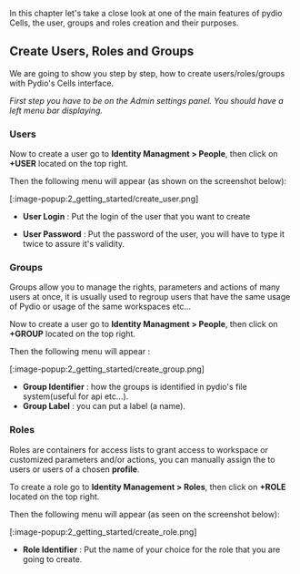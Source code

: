 In this chapter let's take a close look at one of the main features of pydio Cells, the user, groups and roles creation and their purposes.

## Create Users, Roles and Groups

We are going to show you step by step, how to create users/roles/groups with Pydio's Cells interface.

*First step you have to be on the Admin settings panel.*
*You should have a left menu bar displaying.*

### Users

Now to create a user go to **Identity Managment > People**, then click on **+USER** located on the top right.

Then the following menu will appear (as shown on the screenshot below):

[:image-popup:2_getting_started/create_user.png]

* **User Login** : Put the login of the user that you want to create

* **User Password** : Put the password of the user, you will have to type it twice to assure it's validity.

### Groups

Groups allow you to manage the rights, parameters and actions of many users at once, it is usually used to regroup users that have the same usage of Pydio or usage of the same workspaces etc...

Now to create a user go to **Identity Managment > People**, then click on **+GROUP** located on the top right.

Then the following menu will appear :

[:image-popup:2_getting_started/create_group.png]

* **Group Identifier** : how the groups is identified in pydio's file system(useful for api etc...).
* **Group Label** : you can put a label (a name).

### Roles

Roles are containers for access lists to grant access to workspace or customized parameters and/or actions, you can manually assign the to users or users of a chosen **profile**.

To create a role go to **Identity Management > Roles**, then click on **+ROLE** located on the top right.

Then the following menu will appear (as seen on the screenshot below):

[:image-popup:2_getting_started/create_role.png]

* **Role Identifier** : Put the name of your choice for the role that you are going to create.
